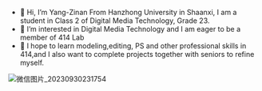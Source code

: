 - 👋 Hi, I’m Yang-Zinan From Hanzhong University in Shaanxi, I am a student in Class 2 of Digital Media Technology, Grade 23.
- 👀 I’m interested in Digital Media Technology and I am eager to be a member of 414 Lab 
- 🌱  I hope to learn modeling,editing, PS and other professional skills in 414,and I also want to complete projects together with seniors to refine myself.

<!---
Yang-Zinan/Yang-Zinan is a ✨ special ✨ repository because its `README.md` (this file) appears on your GitHub profile.
You can click the Preview link to take a look at your changes.
--->
![微信图片_20230930231754](https://github.com/Yang-Zinan/Yang-Zinan/assets/146302983/4e28d4e4-a512-4629-88a1-f40df3001a58)
